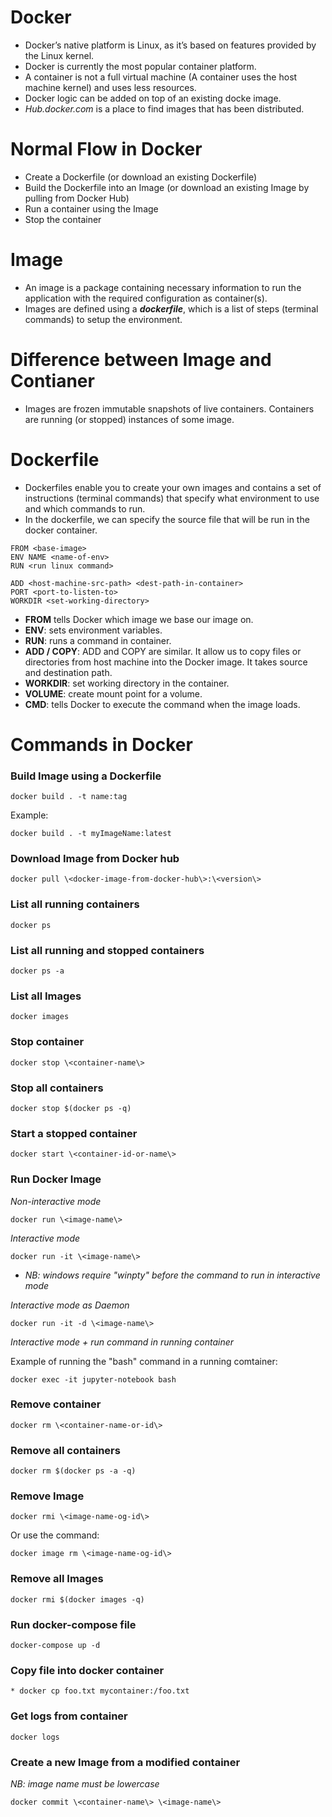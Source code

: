 
# Docker
* Docker’s native platform is Linux, as it’s based on features provided by the Linux kernel. 
* Docker is currently the most popular container platform. 
* A container is not a full virtual machine (A container uses the host machine kernel) and uses less resources. 
* Docker logic can be added on top of an existing docke image. 
* *Hub.docker.com* is a place to find images that has been distributed. 



# Normal Flow in Docker
* Create a Dockerfile (or download an existing Dockerfile) 
* Build the Dockerfile into an Image (or download an existing Image by pulling from Docker Hub)
* Run a container using the Image
* Stop the container



# Image
* An image is a package containing necessary information to run the application with the required configuration as container(s). 
* Images are defined using a ***dockerfile***, which is a list of steps (terminal commands) to setup the environment.



# Difference between Image and Contianer
* Images are frozen immutable snapshots of live containers. Containers are running (or stopped) instances of some image. 



# Dockerfile
* Dockerfiles enable you to create your own images and contains a set of instructions (terminal commands) that specify what environment to use and which commands to run. 
* In the dockerfile, we can specify the source file that will be run in the docker container. 
```
FROM <base-image>
ENV NAME <name-of-env>
RUN <run linux command>

ADD <host-machine-src-path> <dest-path-in-container>
PORT <port-to-listen-to>
WORKDIR <set-working-directory>
```
* **FROM** tells Docker which image we base our image on. 
* **ENV**: sets environment variables. 
* **RUN**: runs a command in container. 
* **ADD / COPY**: ADD and COPY are similar. It allow us to copy files or directories from host machine into the Docker image. It takes source and destination path. 
* **WORKDIR**: set working directory in the container. 
* **VOLUME**: create mount point for a volume. 
* **CMD**: tells Docker to execute the command when the image loads. 



# Commands in Docker

### Build Image using a Dockerfile
```
docker build . -t name:tag
```
Example:
```
docker build . -t myImageName:latest
```

### Download Image from Docker hub
```
docker pull \<docker-image-from-docker-hub\>:\<version\>
```

### List all running containers
```
docker ps
```

### List all running and stopped containers
```
docker ps -a
```

### List all Images
```
docker images
```

### Stop container
```
docker stop \<container-name\>
```

### Stop all containers
```
docker stop $(docker ps -q)
```

### Start a stopped container
```
docker start \<container-id-or-name\>
```

### Run Docker Image
*Non-interactive mode*
```
docker run \<image-name\>
```

*Interactive mode*
```
docker run -it \<image-name\>
```
* *NB: windows require "winpty" before the command to run in interactive mode*

*Interactive mode as Daemon*
```
docker run -it -d \<image-name\>
```

*Interactive mode + run command in running container*

Example of running the "bash" command in a running comtainer:
```
docker exec -it jupyter-notebook bash
```

### Remove container
```
docker rm \<container-name-or-id\>
```

### Remove all containers
```
docker rm $(docker ps -a -q)
```

### Remove Image
```
docker rmi \<image-name-og-id\>
```
Or use the command:
```
docker image rm \<image-name-og-id\>
```

### Remove all Images
```
docker rmi $(docker images -q)
```

### Run docker-compose file
```
docker-compose up -d
```

### Copy file into docker container
```
* docker cp foo.txt mycontainer:/foo.txt
```

### Get logs from container
```
docker logs
```

### Create a new Image from a modified container
*NB: image name must be lowercase*
```
docker commit \<container-name\> \<image-name\>
```

